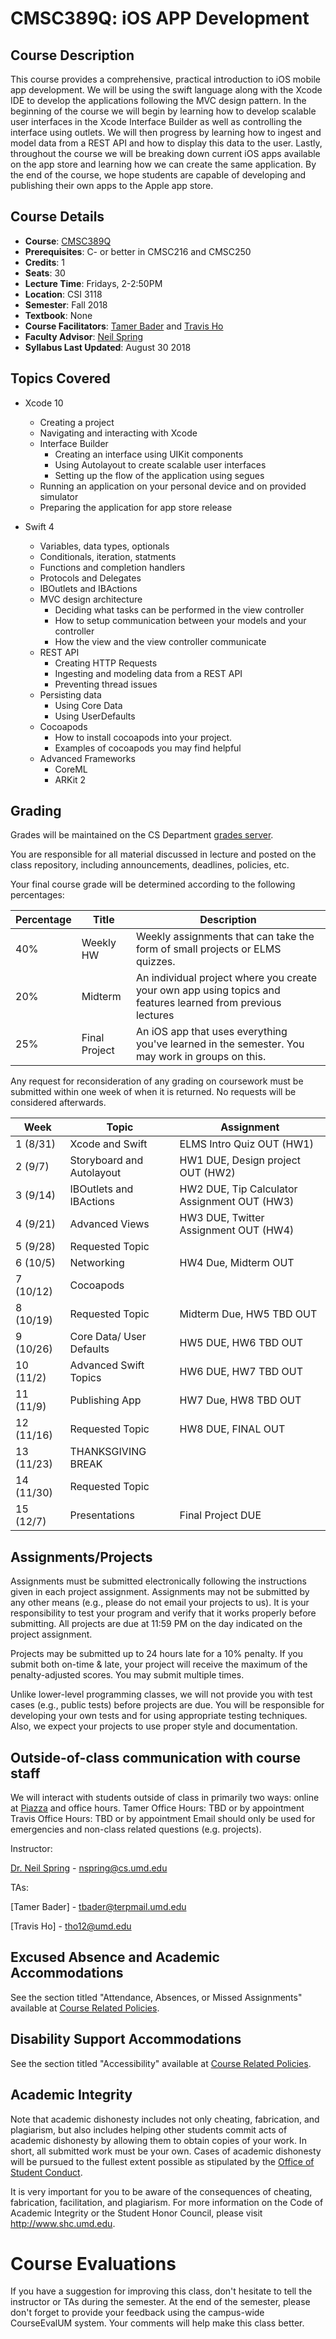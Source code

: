 # CMSC389Q: iOS APP Development

## Course Description
This course provides a comprehensive, practical introduction to iOS mobile app development. We will be using the swift language along with the Xcode IDE to develop the applications following the MVC design pattern. In the beginning of the course we will begin by learning how to develop scalable user interfaces in the Xcode Interface Builder as well as controlling the interface using outlets. We will then progress by learning how to ingest and model data from a REST API and how to display this data to the user. Lastly, throughout the course we will be breaking down current iOS apps available on the app store and learning how we can create the same application. By the end of the course, we hope students are capable of developing and publishing their own apps to the Apple app store.

## Course Details
- **Course**: [CMSC389Q](https://app.testudo.umd.edu/soc/search?courseId=CMSC389Q&sectionId=&termId=201808&_openSectionsOnly=on&creditCompare=&credits=&courseLevelFilter=ALL&instructor=&_facetoface=on&_blended=on&_online=on&courseStartCompare=&courseStartHour=&courseStartMin=&courseStartAM=&courseEndHour=&courseEndMin=&courseEndAM=&teachingCenter=ALL&_classDay1=on&_classDay2=on&_classDay3=on&_classDay4=on&_classDay5=on)
- **Prerequisites**: C- or better in CMSC216 and CMSC250
- **Credits**: 1
- **Seats**: 30
- **Lecture Time**: Fridays, 2-2:50PM
- **Location**: CSI 3118
- **Semester**: Fall 2018
- **Textbook**: None
- **Course Facilitators**: [Tamer Bader](https://www.linkedin.com/in/tamerbader)
and [Travis Ho](https://www.linkedin.com/in/travis-ho-19a2a3127)
- **Faculty Advisor**: [Neil Spring](http://www.cs.umd.edu/~nspring/)
- **Syllabus Last Updated**: August 30 2018

## Topics Covered
- Xcode 10
    - Creating a project
    - Navigating and interacting with Xcode
    - Interface Builder
        - Creating an interface using UIKit components
        - Using Autolayout to create scalable user interfaces
        - Setting up the flow of the application using segues
    - Running an application on your personal device and on provided simulator
    - Preparing the application for app store release

- Swift 4
    - Variables, data types, optionals
    - Conditionals, iteration, statments
    - Functions and completion handlers
    - Protocols and Delegates
    - IBOutlets and IBActions
    - MVC design architecture
        - Deciding what tasks can be performed in the view controller
        - How to setup communication between your models and your controller
        - How the view and the view controller communicate
    - REST API
        - Creating HTTP Requests
        - Ingesting and modeling data from a REST API
        - Preventing thread issues
    - Persisting data
        - Using Core Data
        - Using UserDefaults
    - Cocoapods
        - How to install cocoapods into your project.
        - Examples of cocoapods you may find helpful
    - Advanced Frameworks
        - CoreML
        - ARKit 2

## Grading
Grades will be maintained on the CS Department
[grades server](https://grades.cs.umd.edu/).

You are responsible for all material discussed in lecture and posted on the
class repository, including announcements, deadlines, policies, etc.

Your final course grade will be determined according to the following
percentages:

| Percentage | Title | Description |
| ------------- | -----|-------- |
| 40% | Weekly HW  | Weekly assignments that can take the form of small projects or ELMS quizzes. |
| 20% | Midterm | An individual project where you create your own app using topics and features learned from previous lectures   |
| 25% | Final Project | An iOS app that uses everything you've learned in the semester. You may work in groups on this. |

Any request for reconsideration of any grading on coursework must be submitted
within one week of when it is returned. No requests will be considered
afterwards.

| Week | Topic | Assignment |
| ----|----|----- |
| 1 (8/31) | Xcode and Swift | ELMS Intro Quiz OUT (HW1) |
| 2 (9/7) | Storyboard and Autolayout | HW1 DUE, Design project OUT (HW2) |
| 3 (9/14) | IBOutlets and IBActions| HW2 DUE, Tip Calculator Assignment OUT (HW3) |
| 4 (9/21) | Advanced Views | HW3 DUE, Twitter Assignment OUT (HW4) |
| 5 (9/28) | Requested Topic |  |
| 6 (10/5) | Networking | HW4 Due, Midterm OUT |
| 7 (10/12) | Cocoapods |  |
| 8 (10/19) | Requested Topic | Midterm Due, HW5 TBD OUT |
| 9 (10/26) | Core Data/ User Defaults |HW5 DUE, HW6 TBD OUT  |
| 10 (11/2) | Advanced Swift Topics | HW6 DUE, HW7 TBD OUT |
| 11 (11/9) | Publishing App| HW7 Due, HW8 TBD OUT |
| 12 (11/16) |  Requested Topic|HW8 DUE, FINAL OUT |
| 13 (11/23) | THANKSGIVING BREAK 
| 14 (11/30) | Requested Topic | 
| 15 (12/7) | Presentations | Final Project DUE |

## Assignments/Projects
Assignments must be submitted electronically following the instructions given in
each project assignment. Assignments may not be submitted by any other means
(e.g., please do not email your projects to us). It is your responsibility to
test your program and verify that it works properly before submitting. All
projects are due at 11:59 PM on the day indicated on the project assignment.

Projects may be submitted up to 24 hours late for a 10% penalty. If you submit
both on-time & late, your project will receive the maximum of the
penalty-adjusted scores. You may submit multiple times.

Unlike lower-level programming classes, we will not provide you with test cases
(e.g., public tests) before projects are due. You will be responsible for
developing your own tests and for using appropriate testing techniques. Also,
we expect your projects to use proper style and documentation.

## Outside-of-class communication with course staff
We will interact with students outside of class in primarily two ways: online at [Piazza](piazza.com/umd/spring2018/cmsc389q/home) and office hours.
Tamer Office Hours: TBD or by appointment
Travis Office Hours: TBD or by appointment
Email should only be used for emergencies and non-class related questions
(e.g. projects).

Instructor:

[Dr. Neil Spring](http://www.cs.umd.edu/~nspring/) - nspring@cs.umd.edu

TAs:

[Tamer Bader] - tbader@terpmail.umd.edu

[Travis Ho] - tho12@umd.edu

## Excused Absence and Academic Accommodations
See the section titled "Attendance, Absences, or Missed Assignments" available
at
[Course Related Policies](http://www.ugst.umd.edu/courserelatedpolicies.html).

## Disability Support Accommodations
See the section titled "Accessibility" available at
[Course Related Policies](http://www.ugst.umd.edu/courserelatedpolicies.html).


## Academic Integrity
Note that academic dishonesty includes not only cheating, fabrication, and
plagiarism, but also includes helping other students commit acts of academic
dishonesty by allowing them to obtain copies of your work. In short, all
submitted work must be your own. Cases of academic dishonesty will be pursued to
the fullest extent possible as stipulated by the
[Office of Student Conduct](http://osc.umd.edu/OSC/Default.aspx).

It is very important for you to be aware of the consequences of cheating,
fabrication, facilitation, and plagiarism. For more information on the Code of
Academic Integrity or the Student Honor Council, please visit
http://www.shc.umd.edu.

# Course Evaluations
If you have a suggestion for improving this class, don't hesitate to tell the
instructor or TAs during the semester. At the end of the semester, please don't
forget to provide your feedback using the campus-wide CourseEvalUM system. Your
comments will help make this class better.

